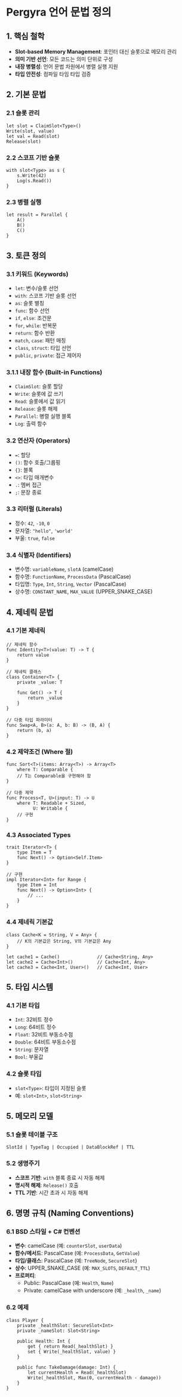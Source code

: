 # Pergyra 언어 문법 정의

<!--
Copyright (c) 2025 Pergyra Language Project
All rights reserved.

Redistribution and use in source and binary forms, with or without
modification, are permitted provided that the following conditions are met:
1. Redistributions of source code must retain the above copyright notice
2. Redistributions in binary form must reproduce the above copyright notice
3. Neither the name of the copyright holder nor the names of its contributors
   may be used to endorse or promote products derived from this software
   without specific prior written permission.
-->

## 1. 핵심 철학
- **Slot-based Memory Management**: 포인터 대신 슬롯으로 메모리 관리
- **의미 기반 선언**: 모든 코드는 의미 단위로 구성
- **내장 병렬성**: 언어 문법 차원에서 병렬 실행 지원
- **타입 안전성**: 컴파일 타임 타입 검증

## 2. 기본 문법

### 2.1 슬롯 관리
```pergyra
let slot = ClaimSlot<Type>()
Write(slot, value)
let val = Read(slot)
Release(slot)
```

### 2.2 스코프 기반 슬롯
```pergyra
with slot<Type> as s {
    s.Write(42)
    Log(s.Read())
}
```

### 2.3 병렬 실행
```pergyra
let result = Parallel {
    A()
    B()
    C()
}
```

## 3. 토큰 정의

### 3.1 키워드 (Keywords)
- `let`: 변수/슬롯 선언
- `with`: 스코프 기반 슬롯 선언
- `as`: 슬롯 별칭
- `func`: 함수 선언
- `if`, `else`: 조건문
- `for`, `while`: 반복문
- `return`: 함수 반환
- `match`, `case`: 패턴 매칭
- `class`, `struct`: 타입 선언
- `public`, `private`: 접근 제어자

### 3.1.1 내장 함수 (Built-in Functions)
- `ClaimSlot`: 슬롯 할당
- `Write`: 슬롯에 값 쓰기
- `Read`: 슬롯에서 값 읽기
- `Release`: 슬롯 해제
- `Parallel`: 병렬 실행 블록
- `Log`: 출력 함수

### 3.2 연산자 (Operators)
- `=`: 할당
- `()`: 함수 호출/그룹핑
- `{}`: 블록
- `<>`: 타입 매개변수
- `.`: 멤버 접근
- `;`: 문장 종료

### 3.3 리터럴 (Literals)
- 정수: `42`, `-10`, `0`
- 문자열: `"hello"`, `'world'`
- 부울: `true`, `false`

### 3.4 식별자 (Identifiers)
- 변수명: `variableName`, `slotA` (camelCase)
- 함수명: `FunctionName`, `ProcessData` (PascalCase)
- 타입명: `Type`, `Int`, `String`, `Vector` (PascalCase)
- 상수명: `CONSTANT_NAME`, `MAX_VALUE` (UPPER_SNAKE_CASE)

## 4. 제네릭 문법

### 4.1 기본 제네릭
```pergyra
// 제네릭 함수
func Identity<T>(value: T) -> T {
    return value
}

// 제네릭 클래스
class Container<T> {
    private _value: T
    
    func Get() -> T {
        return _value
    }
}

// 다중 타입 파라미터
func Swap<A, B>(a: A, b: B) -> (B, A) {
    return (b, a)
}
```

### 4.2 제약조건 (Where 절)
```pergyra
func Sort<T>(items: Array<T>) -> Array<T>
    where T: Comparable {
    // T는 Comparable을 구현해야 함
}

// 다중 제약
func Process<T, U>(input: T) -> U
    where T: Readable + Sized,
          U: Writable {
    // 구현
}
```

### 4.3 Associated Types
```pergyra
trait Iterator<T> {
    type Item = T
    func Next() -> Option<Self.Item>
}

// 구현
impl Iterator<Int> for Range {
    type Item = Int
    func Next() -> Option<Int> {
        // ...
    }
}
```

### 4.4 제네릭 기본값
```pergyra
class Cache<K = String, V = Any> {
    // K의 기본값은 String, V의 기본값은 Any
}

let cache1 = Cache()              // Cache<String, Any>
let cache2 = Cache<Int>()         // Cache<Int, Any>
let cache3 = Cache<Int, User>()   // Cache<Int, User>
```

## 5. 타입 시스템

### 4.1 기본 타입
- `Int`: 32비트 정수
- `Long`: 64비트 정수  
- `Float`: 32비트 부동소수점
- `Double`: 64비트 부동소수점
- `String`: 문자열
- `Bool`: 부울값

### 4.2 슬롯 타입
- `slot<Type>`: 타입이 지정된 슬롯
- 예: `slot<Int>`, `slot<String>`

## 5. 메모리 모델

### 5.1 슬롯 테이블 구조
```
SlotId | TypeTag | Occupied | DataBlockRef | TTL
```

### 5.2 생명주기
- **스코프 기반**: `with` 블록 종료 시 자동 해제
- **명시적 해제**: `Release()` 호출
- **TTL 기반**: 시간 초과 시 자동 해제

## 6. 명명 규칙 (Naming Conventions)

### 6.1 BSD 스타일 + C# 컨벤션
- **변수**: camelCase (예: `counterSlot`, `userData`)
- **함수/메서드**: PascalCase (예: `ProcessData`, `GetValue`)
- **타입/클래스**: PascalCase (예: `TreeNode`, `SecureSlot`)
- **상수**: UPPER_SNAKE_CASE (예: `MAX_SLOTS`, `DEFAULT_TTL`)
- **프로퍼티**: 
  - Public: PascalCase (예: `Health`, `Name`)
  - Private: camelCase with underscore (예: `_health`, `_name`)

### 6.2 예제
```pergyra
class Player {
    private _healthSlot: SecureSlot<Int>
    private _nameSlot: Slot<String>
    
    public Health: Int {
        get { return Read(_healthSlot) }
        set { Write(_healthSlot, value) }
    }
    
    public func TakeDamage(damage: Int) {
        let currentHealth = Read(_healthSlot)
        Write(_healthSlot, Max(0, currentHealth - damage))
    }
}
```
